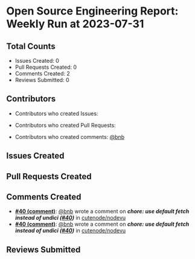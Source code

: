 # Open Source Engineering Report: Weekly Run at 2023-07-31

## Total Counts

* Issues Created: 0
* Pull Requests Created: 0
* Comments Created: 2
* Reviews Submitted: 0

## Contributors

* Contributors who created Issues: 

* Contributors who created Pull Requests: 

* Contributors who created comments: [@bnb](https://github.com/bnb)

## Issues Created



## Pull Requests Created



## Comments Created

* **[#40 (comment)](https://github.com/cutenode/nodevu/pull/40#issuecomment-1607796164)**: [@bnb](https://github.com/bnb) wrote a comment on _**chore: use default fetch instead of undici ([#40](https://github.com/cutenode/nodevu/pull/40))**_ in [cutenode/nodevu](https://github.com/cutenode/nodevu)
* **[#40 (comment)](https://github.com/cutenode/nodevu/pull/40#issuecomment-1604397461)**: [@bnb](https://github.com/bnb) wrote a comment on _**chore: use default fetch instead of undici ([#40](https://github.com/cutenode/nodevu/pull/40))**_ in [cutenode/nodevu](https://github.com/cutenode/nodevu)

## Reviews Submitted

